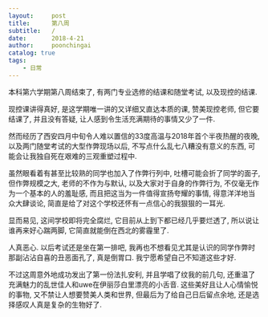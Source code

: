 ```yaml
---
layout:     post
title:      第八周
subtitle:   /
date:       2018-4-21
author:     poonchingai
catalog: true
tags:
    - 日常
---
```


本科第六学期第八周结束了, 有两门专业选修的结课和随堂考试, 以及现控的结课.

现控课讲得真好, 是这学期唯一讲的又详细又直达本质的课, 赞美现控老师, 但它要结课了, 并且没有答疑, 让人感到令生活充满期待的事情又少了一件.

然而经历了西安四月中旬令人难以置信的33度高温与2018年首个半夜热醒的夜晚, 以及两门随堂考试的大型作弊现场以后, 不写点什么乱七八糟没有意义的东西, 可能会让我独自死在艰难的三观重塑过程中.

虽然眼看着有甚至比较熟的同学也加入了作弊行列中, 吐槽可能会折了同学的面子, 但作弊规模之大, 老师的不作为与默认, 以及大家对于自身的作弊行为, 不仅毫无作为一个基本的人的羞耻感, 而且把这当为一件值得宣扬夸耀的事情, 得意洋洋地当众大肆谈论, 简直是给了对这个学校还怀有一点信心的我狠狠的一耳光.

显而易见, 这间学校即将完全腐烂, 它目前从上到下都已经几乎要烂透了, 所以说让谁再来好心踹两脚, 它简直就能倒在西北的雾霾里了.

人真恶心. 以后考试还是坐在第一排吧, 我再也不想看见尤其是认识的同学作弊时那副沾沾自喜的丑恶面孔了, 真是倒胃口. 我宁愿希望自己不知道这些才好.

不过这周意外地成功发出了第一份法扎安利, 并且学唱了纹我的前几句, 还重温了充满魅力的乱世佳人和uwe在伊丽莎白里漂亮的小舌音. 这些美好且让人心情愉悦的事物, 又不禁让人想要赞美人类和世界, 但最后为了给自己日后留点余地, 还是选择感叹人真是复杂的生物好了.